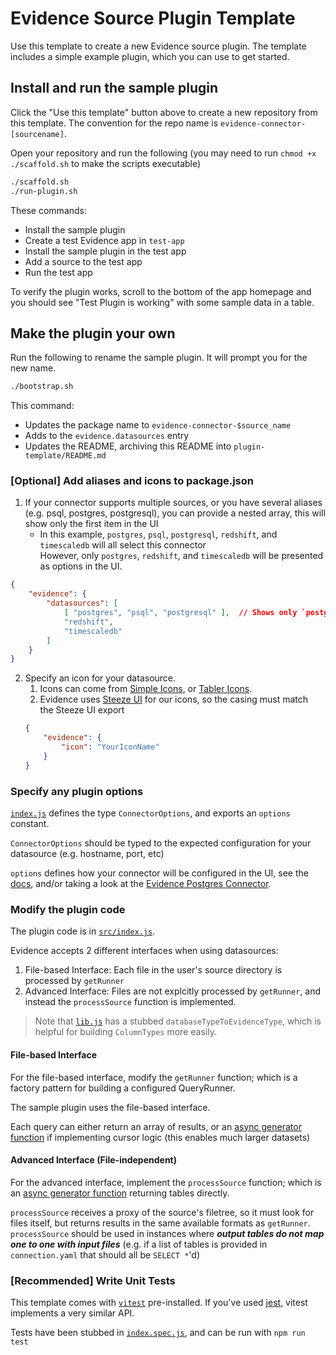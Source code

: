 # Evidence Source Plugin Template

Use this template to create a new Evidence source plugin. The template includes a simple example plugin, which you can use to get started.


## Install and run the sample plugin

Click the "Use this template" button above to create a new repository from this template. The convention for the repo name is `evidence-connector-[sourcename]`.

Open your repository and run the following (you may need to run `chmod +x ./scaffold.sh` to make the scripts executable)

```bash
./scaffold.sh
./run-plugin.sh
```

These commands:
- Install the sample plugin
- Create a test Evidence app in `test-app`
- Install the sample plugin in the test app
- Add a source to the test app
- Run the test app

To verify the plugin works, scroll to the bottom of the app homepage and you should see "Test Plugin is working" with some sample data in a table.

## Make the plugin your own

Run the following to rename the sample plugin. It will prompt you for the new name.

```bash
./bootstrap.sh
```

This command:
- Updates the package name to `evidence-connector-$source_name`
- Adds to the `evidence.datasources` entry
- Updates the README, archiving this README into `plugin-template/README.md`


### [Optional] Add aliases and icons to package.json

1. If your connector supports multiple sources, or you have several aliases (e.g. psql, postgres, postgresql), you can provide a nested array, this will show only the first item in the UI
    - In this example, `postgres`, `psql`, `postgresql`, `redshift`, and `timescaledb` will all select this connector  
    However, only `postgres`, `redshift`, and `timescaledb` will be presented as options in the UI.
```json
{
    "evidence": {
        "datasources": [
            [ "postgres", "psql", "postgresql" ],  // Shows only `postgres` in the UI
            "redshift",
            "timescaledb"
        ]
    }
}
```
2. Specify an icon for your datasource.
    1. Icons can come from [Simple Icons](https://simpleicons.org/), or [Tabler Icons](https://tabler-icons.io/).
    2. Evidence uses [Steeze UI](https://github.com/steeze-ui/icons#icon-packs) for our icons, so the casing must match  
        the Steeze UI export
   ```json
   {
       "evidence": {
           "icon": "YourIconName"
       }
   }
   ```

### Specify any plugin options

[`index.js`](./src/index.js) defines the type `ConnectorOptions`, and exports an `options` constant.  

`ConnectorOptions` should be typed to the expected configuration for your datasource (e.g. hostname, port, etc)  

`options` defines how your connector will be configured in the UI, see the [docs](https://docs.evidence.dev/plugins/create-source-plugin/), and/or taking a look at the [Evidence Postgres Connector](https://github.com/evidence-dev/evidence/blob/main/packages/datasources/postgres/index.cjs#L242).

### Modify the plugin code

The plugin code is in [`src/index.js`](./src/index.js).

Evidence accepts 2 different interfaces when using datasources:
1. File-based Interface: Each file in the user's source directory is processed by `getRunner`
2. Advanced Interface: Files are not explcitly processed by `getRunner`, and instead the `processSource` function is implemented.

> Note that [`lib.js`](./src/lib.js) has a stubbed `databaseTypeToEvidenceType`, which is helpful for building `ColumnTypes` more easily.

#### File-based Interface

For the file-based interface, modify the `getRunner` function; which is a factory pattern for building a configured QueryRunner.

The sample plugin uses the file-based interface.

Each query can either return an array of results, or an [async generator function](https://developer.mozilla.org/en-US/docs/Web/JavaScript/Reference/Statements/async_function*) if implementing cursor logic (this enables much larger datasets)

#### Advanced Interface (File-independent)

For the advanced interface, implement the `processSource` function; which is an [async generator function](https://developer.mozilla.org/en-US/docs/Web/JavaScript/Reference/Statements/async_function*) returning tables directly.

`processSource` receives a proxy of the source's filetree, so it must look for files itself, but returns results in the same available formats as `getRunner`. `processSource` should be used in instances where ***output tables do not map one to one with input files*** (e.g. if a list of tables is provided in `connection.yaml` that should all be `SELECT *`'d)


### [Recommended] Write Unit Tests

This template comes with [`vitest`](https://vitest.dev/) pre-installed. If you've used [jest](https://jestjs.io/), vitest implements a very similar API.

Tests have been stubbed in [`index.spec.js`](./src/index.spec.js), and can be run with `npm run test`
